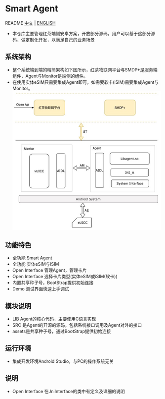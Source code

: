 # Smart Agent
README [中文](https://github.com/redteamobile/SmartAgent/blob/master-smart-agent/README.md) | [ENGLISH](https://github.com/redteamobile/SmartAgent/blob/master-smart-agent/README-EG.md) 

* 本仓库主要管理红茶端侧安卓方案，开放部分源码。用户可以基于这部分源码，做定制化开发，以满足自己的业务场景

## 系统架构

* 整个系统端到端的精简架构如下图所示，红茶物联网平台与SMDP+是服务端组件，Agent与Monitor是端侧的组件。
* 在使用实体eSIM只需要集成Agent即可，如需要软卡(iSIM)需要集成Agent与Monitor。
![image](https://github.com/redteamobile/SmartAgent/blob/master-smart-agent/doc/img/system.jpg)

## 功能特色

* 全功能 Smart Agent
* 全功能 实体eSIM与iSIM
* Open Interface 管理Agent，管理卡片
* Open Interface 选择卡片类型(实体eSIM或iSIM(软卡))
* 内置共享种子号，BootStrap提供初始连接
* Demo 测试界面快速上手调试

## 模块说明

* LIB Agent的核心代码，主要使用C语言实现
* SRC 是Agent的开源的源码，包括系统接口调用及Agent对外的接口
* assets是共享种子号，通过BootStrap提供初始连接

## 运行环境

* 集成开发环境Android Studio，与PC的操作系统无关

## 说明

* Open Interface 在JniInterface的类中有定义及详细的说明
